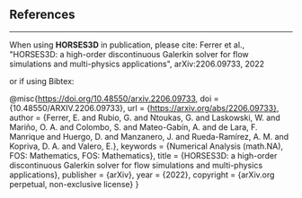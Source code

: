 ## References
-----------
When using **HORSES3D** in publication, please cite: Ferrer et al., "HORSES3D: a high-order discontinuous Galerkin solver for flow simulations and multi-physics applications", arXiv:2206.09733, 2022

or if using Bibtex:

@misc{https://doi.org/10.48550/arxiv.2206.09733,
  doi = {10.48550/ARXIV.2206.09733},
  url = {https://arxiv.org/abs/2206.09733},
  author = {Ferrer, E. and Rubio, G. and Ntoukas, G. and Laskowski, W. and Mariño, O. A. and Colombo, S. and Mateo-Gabín, A. and de Lara, F. Manrique and Huergo, D. and Manzanero, J. and Rueda-Ramírez, A. M. and Kopriva, D. A. and Valero, E.},
  keywords = {Numerical Analysis (math.NA), FOS: Mathematics, FOS: Mathematics},
  title = {HORSES3D: a high-order discontinuous Galerkin solver for flow simulations and multi-physics applications},
  publisher = {arXiv},
  year = {2022},
  copyright = {arXiv.org perpetual, non-exclusive license}
}